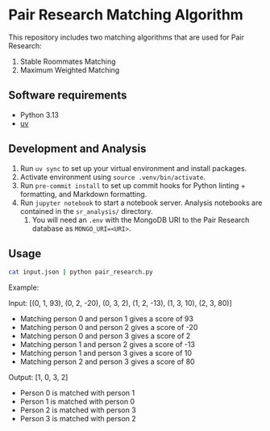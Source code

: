 # Pair Research Matching Algorithm

This repository includes two matching algorithms that are used for Pair Research:

1. Stable Roommates Matching
1. Maximum Weighted Matching

## Software requirements

- Python 3.13
- [uv](https://docs.astral.sh/uv/)

## Development and Analysis

1. Run `uv sync` to set up your virtual environment and install packages.
1. Activate environment using `source .venv/bin/activate`.
1. Run `pre-commit install` to set up commit hooks for Python linting + formatting, and Markdown formatting.
1. Run `jupyter notebook` to start a notebook server. Analysis notebooks are contained in the `sr_analysis/` directory.
    1. You will need an `.env` with the MongoDB URI to the Pair Research database as `MONGO_URI=<URI>`.

## Usage

```bash
cat input.json | python pair_research.py
```

Example:

Input: \[(0, 1, 93), (0, 2, -20), (0, 3, 2), (1, 2, -13), (1, 3, 10), (2, 3, 80)\]

- Matching person 0 and person 1 gives a score of 93
- Matching person 0 and person 2 gives a score of -20
- Matching person 0 and person 3 gives a score of 2
- Matching person 1 and person 2 gives a score of -13
- Matching person 1 and person 3 gives a score of 10
- Matching person 2 and person 3 gives a score of 80

Output: \[1, 0, 3, 2\]

- Person 0 is matched with person 1
- Person 1 is matched with person 0
- Person 2 is matched with person 3
- Person 3 is matched with person 2
